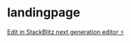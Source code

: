 # landingpage

[Edit in StackBlitz next generation editor ⚡️](https://stackblitz.com/~/github.com/josefshamstr/landingpage)